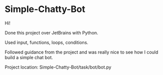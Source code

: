 # Simple-Chatty-Bot

Hi! 

Done this project over JetBrains with Python.

Used input, functions, loops, conditions.

Followed guidance from the project and was really nice to see how I could build a simple chat bot.

Project location: Simple-Chatty-Bot/task/bot/bot.py

